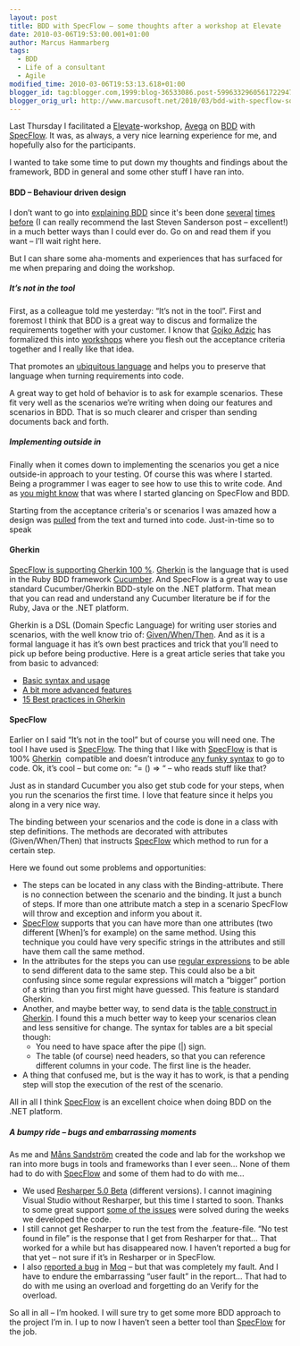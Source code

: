 ```yaml
---
layout: post
title: BDD with SpecFlow – some thoughts after a workshop at Elevate
date: 2010-03-06T19:53:00.001+01:00
author: Marcus Hammarberg
tags:
  - BDD
  - Life of a consultant
  - Agile
modified_time: 2010-03-06T19:53:13.618+01:00
blogger_id: tag:blogger.com,1999:blog-36533086.post-5996332960561722947
blogger_orig_url: http://www.marcusoft.net/2010/03/bdd-with-specflow-some-thoughts-after.html
---
```



Last Thursday I facilitated a
<a href="http://blog.avegagroup.se/elevate/" target="_blank">Elevate</a>-workshop,
<a href="http://www.avegagroup.se" target="_blank">Avega</a> on
<a href="http://en.wikipedia.org/wiki/Behavior_Driven_Development"
target="_blank">BDD</a> with
<a href="http://www.specflow.org" target="_blank">SpecFlow</a>. It was,
as always, a very nice learning experience for me, and hopefully also
for the participants.

I wanted to take some time to put down my thoughts and findings about
the framework, BDD in general and some other stuff I have ran into.

#### BDD – Behaviour driven design

I don’t want to go into
<a href="http://dannorth.net/introducing-bdd" target="_blank">explaining
BDD</a> since it's been done
<a href="http://blog.wekeroad.com/2009/09/21/make-bdd-your-bff-2"
target="_blank">several</a> <a
href="http://blog.stevensanderson.com/2010/03/03/behavior-driven-development-bdd-with-specflow-and-aspnet-mvc/"
target="_blank">times before</a> (I can really recommend the last Steven
Sanderson post – excellent!) in a much better ways than I could ever do.
Go on and read them if you want – I’ll wait right here.

But I can share some aha-moments and experiences that has surfaced for
me when preparing and doing the workshop.

##### It’s not in the tool

First, as a colleague told me yesterday: “It’s not in the tool”. First
and foremost I think that BDD is a great way to discus and formalize the
requirements together with your customer. I know that
<a href="http://gojko.net/" target="_blank">Gojko Adzic</a> has
formalized this into
<a href="http://gojko.net/2010/03/03/acceptance-testing-best-practices/"
target="_blank">workshops</a> where you flesh out the acceptance
criteria together and I really like that idea.

That promotes an <a href="http://domaindrivendesign.org/node/132"
target="_blank">ubiquitous language</a> and helps you to preserve that
language when turning requirements into code.

A great way to get hold of behavior is to ask for example scenarios.
These fit very well as the scenarios we’re writing when doing our
features and scenarios in BDD. That is so much clearer and crisper than
sending documents back and forth.

##### Implementing outside in

Finally when it comes down to implementing the scenarios you get a nice
outside-in approach to your testing. Of course this was where I started.
Being a programmer I was eager to see how to use this to write code. And
as
<a href="http://www.marcusoft.net/2010/02/specflow-bdd-net-style.html"
target="_blank">you might know</a> that was where I started glancing on
SpecFlow and BDD.

Starting from the acceptance criteria's or scenarios I was amazed how a
design was
<a href="http://en.wikipedia.org/wiki/Kanban" target="_blank">pulled</a>
from the text and turned into code. Just-in-time so to speak

#### Gherkin

<a href="http://www.specflow.org/specflow/feature-syntax.aspx"
target="_blank">SpecFlow is supporting Gherkin 100 %</a>.
<a href="http://wiki.github.com/aslakhellesoy/cucumber/gherkin"
target="_blank">Gherkin</a> is the language that is used in the Ruby BDD
framework <a href="http://cukes.info/" target="_blank">Cucumber</a>. And
SpecFlow is a great way to use standard Cucumber/Gherkin BDD-style on
the .NET platform. That mean that you can read and understand any
Cucumber literature be if for the Ruby, Java or the .NET platform.

Gherkin is a DSL (Domain Specfic Language) for writing user stories and
scenarios, with the well know trio of:
<a href="http://wiki.github.com/aslakhellesoy/cucumber/given-when-then"
target="_blank">Given/When/Then</a>. And as it is a formal language it
has it’s own best practices and trick that you’ll need to pick up before
being productive. Here is a great article series that take you from
basic to advanced:

- <a href="http://www.engineyard.com/blog/2009/cucumber-introduction/"
    target="_blank">Basic syntax and usage</a>
- <a href="http://www.engineyard.com/blog/2009/cucumber-more-advanced/"
    target="_blank">A bit more advanced features</a>
- <a
    href="http://www.engineyard.com/blog/2009/15-expert-tips-for-using-cucumber/"
    target="_blank">15 Best practices in Gherkin</a>

#### SpecFlow

Earlier on I said “It’s not in the tool” but of course you will need
one. The tool I have used is
<a href="http://www.specflow.org" target="_blank">SpecFlow</a>. The
thing that I like with
<a href="http://www.specflow.org" target="_blank">SpecFlow</a> is that
is 100% <a href="http://wiki.github.com/aslakhellesoy/cucumber/gherkin"
target="_blank">Gherkin</a>  compatible and doesn’t introduce <a
href="http://codebetter.com/blogs/aaron.jensen/archive/2008/05/08/introducing-machine-specifications-or-mspec-for-short.aspx"
target="_blank">any funky syntax</a> to go to code. Ok, it’s cool – but
come on: “= () =\> “ – who reads stuff like that?

Just as in standard Cucumber you also get stub code for your steps, when
you run the scenarios the first time. I love that feature since it helps
you along in a very nice way.

The binding between your scenarios and the code is done in a class with
step definitions. The methods are decorated with attributes
(Given/When/Then) that instructs
<a href="http://www.specflow.org" target="_blank">SpecFlow</a> which
method to run for a certain step.

Here we found out some problems and opportunities:

- The steps can be located in any class with the Binding-attribute.
    There is no connection between the scenario and the binding. It just
    a bunch of steps. If more than one attribute match a step in a
    scenario SpecFlow will throw and exception and inform you about it.
- <a href="http://www.specflow.org" target="_blank">SpecFlow</a>
    supports that you can have more than one attributes (two different
    \[When\]’s for example) on the same method. Using this technique you
    could have very specific strings in the attributes and still have
    them call the same method.
- In the attributes for the steps you can use <a
    href="http://github.com/techtalk/SpecFlow/blob/master/Samples/BowlingKata/Bowling.Specflow/BowlingSteps.cs"
    target="_blank">regular expressions</a> to be able to send different
    data to the same step. This could also be a bit confusing since some
    regular expressions will match a “bigger” portion of a string than
    you first might have guessed. This feature is standard Gherkin.
- Another, and maybe better way, to send data is the <a
    href="http://github.com/aslakhellesoy/cucumber-rails-test/blob/master/features/manage_lorries.feature"
    target="_blank">table construct in Gherkin</a>. I found this a much
    better way to keep your scenarios clean and less sensitive for
    change.
    The syntax for tables are a bit special though:
  - You need to have space after the pipe (\|) sign.
  - The table (of course) need headers, so that you can reference
        different columns in your code. The first line is the header.
- A thing that confused me, but is the way it has to work, is that a
    pending step will stop the execution of the rest of the scenario.

All in all I think
<a href="http://www.specflow.org" target="_blank">SpecFlow</a> is an
excellent choice when doing BDD on the .NET platform.

##### A bumpy ride – bugs and embarrassing moments

As me and
<a href="http://manssandstrom.wordpress.com/" target="_blank">Måns
Sandström</a> created the code and lab for the workshop we ran into more
bugs in tools and frameworks than I ever seen… None of them had to do
with <a href="http://www.specflow.org" target="_blank">SpecFlow</a> and
some of them had to do with me…

- We used <a href="http://www.jetbrains.com/resharper/beta/beta.html"
    target="_blank">Resharper 5.0 Beta</a> (different versions). I
    cannot imagining Visual Studio without Resharper, but this time I
    started to soon. Thanks to some great support
    <a href="http://www.jetbrains.net/devnet/thread/286635"
    target="_blank">some of the issues</a> were solved during the weeks
    we developed the code.
- I still cannot get Resharper to run the test from the .feature-file.
    “No test found in file” is the response that I get from Resharper
    for that… That worked for a while but has disappeared now. I haven’t
    reported a bug for that yet – not sure if it’s in Resharper or in
    SpecFlow.
- I also <a href="http://code.google.com/p/moq/issues/detail?id=234"
    target="_blank">reported a bug</a> in
    <a href="http://code.google.com/p/moq/" target="_blank">Moq</a> –
    but that was completely my fault. And I have to endure the
    embarrassing “user fault” in the report…
    That had to do with me using an overload and forgetting do an Verify
    for the overload.

So all in all – I’m hooked. I will sure try to get some more BDD
approach to the project I’m in. I up to now I haven’t seen a better tool
than <a href="http://www.specflow.org" target="_blank">SpecFlow</a> for
the job.
